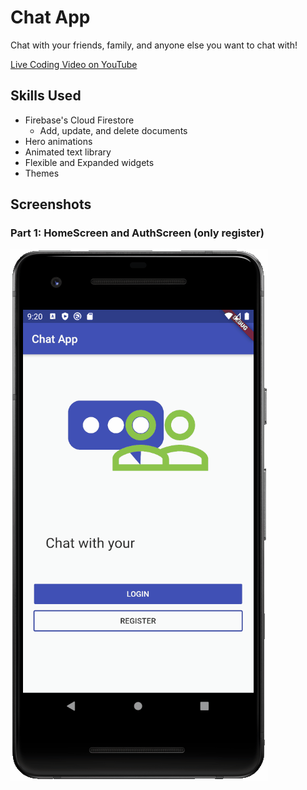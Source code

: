 # Chat App

Chat with your friends, family, and anyone else you want to chat with!

<a href="https://youtu.be/-T7bIMsbCSg" target="_blank">Live Coding Video on YouTube</a>

## Skills Used

* Firebase's Cloud Firestore
  * Add, update, and delete documents
* Hero animations
* Animated text library
* Flexible and Expanded widgets
* Themes

## Screenshots

### Part 1: HomeScreen and AuthScreen (only register)

<img src="images/screenshot.gif">
